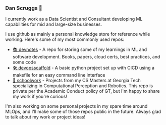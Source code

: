 ### Dan Scruggs 👋

I currently work as a Data Scientist and Consultant developing ML capabilities for mid and large-size businesses.

I use github as mainly a personal knowledge store for reference while working. Here's some of my most commonly used repos:
-  [📚 devnotes](https://github.com/dscruggs/devnotes) - A repo for storing some of my learnings in ML and software development. Books, papers, cloud certs, best practices, and some code
-  [🛠️ devopsscaffold](https://github.com/dscruggs/devopsscaffold) - A basic python project set up with CICD using a makefile for an easy command line interface
-  [🏫 schoolwork](https://github.com/dscruggs/omscs) - Projects from my CS Masters at Georgia Tech specializing in Computational Perception and Robotics. This repo is private per the Academic Conduct policy of GT, but I'm happy to share my work if you're curious!

I'm also working on some personal projects in my spare time around MLOps, and I'll make some of those repos public in the future. Always glad to talk about my work or project ideas!



